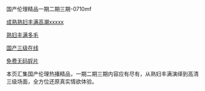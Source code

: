 国产伦理精品一期二期三期-0710mf

<a href="https://heiliaowt0d7p.pages.dev">成熟熟妇丰满高潮xxxxx</a>

<a href="https://heiliaoxqkkct.pages.dev">熟妇丰满多毛</a>

<a href="https://heiliaoow5kzm.pages.dev">国产三级在线</a>

<a href="https://heiliao2dmwwy.pages.dev">免费无码婬片</a>

本页汇集国产伦理热播精品，一期二期三期内容应有尽有，从熟妇丰满演绎到高清三级场面，全方位还原真实情欲体验。

<span style="display:none;">[Canonical link](https://github.com/rf20250710/rf20250710)</span>
